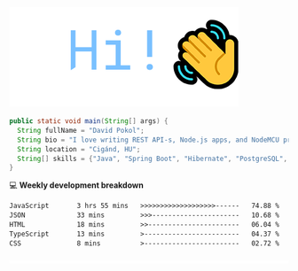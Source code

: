 ![Hi!](assets/images/hi.png)

```java
public static void main(String[] args) {
  String fullName = "David Pokol";
  String bio = "I love writing REST API-s, Node.js apps, and NodeMCU programs";
  String location = "Cigánd, HU";
  String[] skills = {"Java", "Spring Boot", "Hibernate", "PostgreSQL", "Git"};
}
```

💻 **Weekly development breakdown**
<!--START_SECTION:waka-->

```txt
JavaScript       3 hrs 55 mins   >>>>>>>>>>>>>>>>>>>------   74.88 %
JSON             33 mins         >>>----------------------   10.68 %
HTML             18 mins         >>-----------------------   06.04 %
TypeScript       13 mins         >------------------------   04.37 %
CSS              8 mins          >------------------------   02.72 %
```

<!--END_SECTION:waka-->

![footer](assets/images/footer.png)
